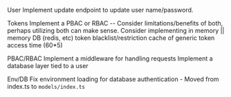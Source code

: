 User
    Implement update endpoint to update user name/password. 

Tokens
    Implement a PBAC or RBAC -- Consider limitations/benefits of both, perhaps utilizing both can make sense.
    Consider implementing in memory || memory DB (redis, etc) token blacklist/restriction cache of generic token access time (60*5)

PBAC/RBAC
    Implement a middleware for handling requests
    Implement a database layer tied to a user

Env/DB
    Fix environment loading for database authentication
        - Moved from index.ts to `models/index.ts`